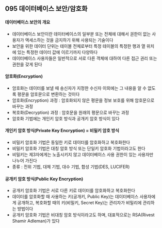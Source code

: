 ## 095 데이터베이스 보안/암호화

#### 데이터베이스 보안의 개요

- 데이터베이스 보안이란 데이터베이스의 일부분 또는 전체에 대해서 권한이 없는 사용자가 액세스하는 것을 금지하기 위해 사용되는 기술이다
- 보안을 위한 데이터 단위는 테이블 전체로부터 특정 테이블의 특정한 행과 열 위치에 있는 특정한 데이터 값에 이르기까지 다양하다
- 데이터베이스 사용자들은 일반적으로 서로 다른 객체에 대하여 다른 접근 권리 또는 권한을 갖게 된다



#### 암호화(Encryption)

- 암호화는 데이터를 보낼 때 송신자가 지정한 수신자 이외에는 그 내용을 알 수 없도록 평문을 암호문으로 변환하는 것이다
- 암호화(Encryption) 과정 : 암호화되지 않은 평문을 정보 보호를 위해 암호문으로 바꾸는 과정
- 복호화(Decryption) 과정 : 암호문을 원래의 평문으로 바꾸는 과정
- 암호화 기법에는 개인키 암호 방식과 공개키 암호 방식이 있다



#### 개인키 암호 방식(Private Key Encryption) = 비밀키 암호 방식

- 비밀키 암호화 기법은 동일한 키로 데이터를 암호화하고 복호화한다
- 비밀키 암호화 기법은 대칭 암호 방식 또는 단일키 암호화 기법이라고도 한다
- 비밀키는 제3자에게는 노출시키지 않고 데이터베이스 사용 권한이 있는 사용자만 나누어 가진다
- 종류 : 전위 기법, 대체 기법, 대수 기법, 합성 기법(DES, LUCIFER)



#### 공개키 암호 방식(Public Key Encryption)

- 공개키 암호화 기법은 서로 다른 키로 데이터를 암호화하고 복호화한다
- 데이터를 암호화할 때 사용하는 키(공개키, Public Key)는 데이터베이스 사용자에게 공개하고, 복호화할 때의 키(비밀키, Secret Key)는 관리자가 비밀리에 관리하는 방법이다
- 공개키 암호화 기법은 비대칭 암호 방식이라고도 하며, 대표적으로는 RSA(Rivest Shamir Adleman)가 있다